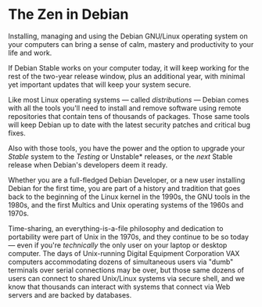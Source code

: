 # The Zen in Debian

Installing, managing and using the Debian GNU/Linux operating system on your computers can bring a sense of calm, mastery and productivity to your life and work.

If Debian Stable works on your computer today, it will keep working for the rest of the two-year release window, plus an additional year, with minimal yet important updates that will keep your system secure.

Like most Linux operating systems — called *distributions* — Debian comes with all the tools you'll need to install and remove software using remote repositories that contain tens of thousands of packages. Those same tools will keep Debian up to date with the latest security patches and critical bug fixes.

Also with those tools, you have the power and the option to upgrade your *Stable* system to the *Testing* or Unstable* releases, or the *next* Stable release when Debian's developers deem it ready.

Whether you are a full-fledged Debian Developer, or a new user installing Debian for the first time, you are part of a history and tradition that goes back to the beginning of the Linux kernel in the 1990s, the GNU tools in the 1980s, and the first Multics and Unix operating systems of the 1960s and 1970s.

Time-sharing, an everything-is-a-file philosophy and dedication to portability were part of Unix in the 1970s, and they continue to be so today — even if you're *technically* the only user on your laptop or desktop computer. The days of Unix-running Digital Equipment Corporation VAX computers accommodating dozens of simultaneous users via "dumb" terminals over serial connections may be over, but those same dozens of users can connect to shared Unix/Linux systems via secure shell, and we know that thousands can interact with systems that connect via Web servers and are backed by databases.
